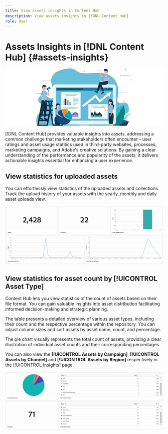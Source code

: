 ```yaml
---
title: View assets insights in Content Hub
description: View assets insights in [!DNL Content Hub]
role: User
---
```

# Assets Insights in [!DNL Content Hub] {#assets-insights}

 ![Assets insights](assets/asset-insights-banner.jpg)

[!DNL Content Hub] provides valuable insights into assets, addressing a common challenge that marketing stakeholders often encounter – user ratings and asset usage statitics used in third-party websites, processes, marketing campaigns, and Adobe's creative solutions. By gaining a clear understanding of the performance and popularity of the assets, it delivers actionable insights essential for enhancing a user experience.

<!-- Assets Insights functionality lets you track user ratings and usage statistics of images that are used in third-party websites, marketing campaigns, and Adobe's creative solutions. It helps provide insights about performance and popularity of the images. -->

## View statistics for uploaded assets

You can effortlessly view statistics of the uploaded assets and collections. Track the upload history of your assets with the yearly, monthly and daily asset uploads view.
   
   ![Upload assets statistics](assets/assets-insights.jpg)

<!-- You can track the upload history of your assets over the past 30 days or gain a more comprehensive view with data spanning the last 12 months. This feature enables you to evaluate the upload count of assets.  -->

<!-- To view statistics of your uploaded assets, follow the below steps:

1. Go to the **[!UICONTROL [!DNL Insights]]** tab.

2. Select the desired time frame to view the statistics; you can opt for either last 30 days or last 12 months.

Data for the selected time frame is displayed, including the upload count for the specified duration. -->


## View statistics for asset count by [!UICONTROL Asset Type]

Content Hub lets you view statistics of the count of assets based on their file format. 
You can gain valuable insights into asset distribution facilitating informed decision-making and strategic planning.

The table presents a detailed overview of various asset types, including their count and the respective percentage within the repository. You can adjust column sizes and sort assets by asset name, count, and percentage.

The pie chart visually represents the total count of assets, providing a clear illustration of individual asset counts and their corresponding percentages.

You can also view the **[!UICONTROL Assets by Campaign]**, **[!UICONTROL Assets by Channel]** and **[!UICONTROL Assets by Region]** respectively in the [!UICONTROL Insights] page.

 ![Asset count by asset type statistics](assets/insights-categorial-view.jpg)
